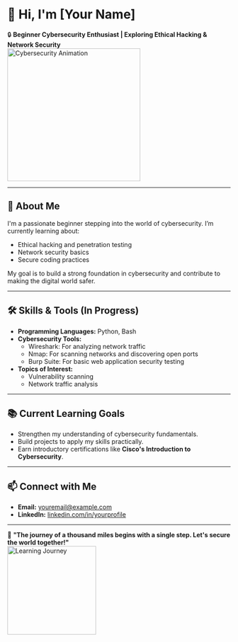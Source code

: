 # 👋 Hi, I'm [Your Name]  

🔒 **Beginner Cybersecurity Enthusiast | Exploring Ethical Hacking & Network Security**  
<img src="https://media.giphy.com/media/L1R1tvI9svkIWwpVYr/giphy.gif" width="300" alt="Cybersecurity Animation">

---

## 🌟 About Me  
I'm a passionate beginner stepping into the world of cybersecurity. I’m currently learning about:  
- Ethical hacking and penetration testing  
- Network security basics  
- Secure coding practices  

My goal is to build a strong foundation in cybersecurity and contribute to making the digital world safer.  

---

## 🛠️ Skills & Tools (In Progress)  
- **Programming Languages:** Python, Bash  
- **Cybersecurity Tools:**  
  - Wireshark: For analyzing network traffic  
  - Nmap: For scanning networks and discovering open ports  
  - Burp Suite: For basic web application security testing  
- **Topics of Interest:**  
  - Vulnerability scanning  
  - Network traffic analysis  

---

## 📚 Current Learning Goals  
- Strengthen my understanding of cybersecurity fundamentals.  
- Build projects to apply my skills practically.  
- Earn introductory certifications like **Cisco's Introduction to Cybersecurity**.  

---

## 📫 Connect with Me  
- **Email:** [youremail@example.com](mailto:youremail@example.com)  
- **LinkedIn:** [linkedin.com/in/yourprofile](#)  

---

🌟 **"The journey of a thousand miles begins with a single step. Let's secure the world together!"**  
<img src="https://media.giphy.com/media/QHE5gWI0QjqF2/giphy.gif" width="200" alt="Learning Journey">
